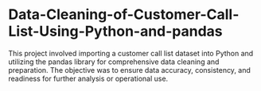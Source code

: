 # Data-Cleaning-of-Customer-Call-List-Using-Python-and-pandas
This project involved importing a customer call list dataset into Python and utilizing the pandas library for comprehensive data cleaning and preparation. The objective was to ensure data accuracy, consistency, and readiness for further analysis or operational use.
